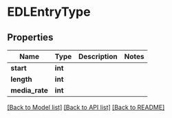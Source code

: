 # EDLEntryType

## Properties
Name | Type | Description | Notes
------------ | ------------- | ------------- | -------------
**start** | **int** |  | 
**length** | **int** |  | 
**media_rate** | **int** |  | 

[[Back to Model list]](../README.md#documentation-for-models) [[Back to API list]](../README.md#documentation-for-api-endpoints) [[Back to README]](../README.md)


